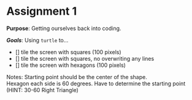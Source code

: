 # Assignment 1
**Purpose**: Getting ourselves back into coding. 

***Goals***: Using `turtle` to... 
- [] tile the screen with squares (100 pixels)
- [] tile the screen with squares, no overwriting any lines
- [] tile the screen with hexagons (100 pixels)

Notes: 
Starting point should be the center of the shape. <br> 
Hexagon each side is 60 degrees. Have to determine the starting point (HINT: 30-60 Right Triangle)